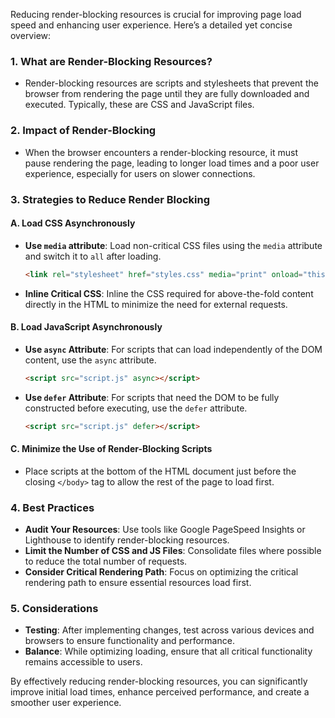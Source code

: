 

Reducing render-blocking resources is crucial for improving page load speed and enhancing user experience. Here’s a detailed yet concise overview:

### 1. **What are Render-Blocking Resources?**
   - Render-blocking resources are scripts and stylesheets that prevent the browser from rendering the page until they are fully downloaded and executed. Typically, these are CSS and JavaScript files.

### 2. **Impact of Render-Blocking**
   - When the browser encounters a render-blocking resource, it must pause rendering the page, leading to longer load times and a poor user experience, especially for users on slower connections.

### 3. **Strategies to Reduce Render Blocking**

#### **A. Load CSS Asynchronously**
   - **Use `media` attribute**: Load non-critical CSS files using the `media` attribute and switch it to `all` after loading.
     ```html
     <link rel="stylesheet" href="styles.css" media="print" onload="this.media='all'">
     ```
   - **Inline Critical CSS**: Inline the CSS required for above-the-fold content directly in the HTML to minimize the need for external requests.

#### **B. Load JavaScript Asynchronously**
   - **Use `async` Attribute**: For scripts that can load independently of the DOM content, use the `async` attribute.
     ```html
     <script src="script.js" async></script>
     ```
   - **Use `defer` Attribute**: For scripts that need the DOM to be fully constructed before executing, use the `defer` attribute.
     ```html
     <script src="script.js" defer></script>
     ```

#### **C. Minimize the Use of Render-Blocking Scripts**
   - Place scripts at the bottom of the HTML document just before the closing `</body>` tag to allow the rest of the page to load first.

### 4. **Best Practices**
   - **Audit Your Resources**: Use tools like Google PageSpeed Insights or Lighthouse to identify render-blocking resources.
   - **Limit the Number of CSS and JS Files**: Consolidate files where possible to reduce the total number of requests.
   - **Consider Critical Rendering Path**: Focus on optimizing the critical rendering path to ensure essential resources load first.

### 5. **Considerations**
   - **Testing**: After implementing changes, test across various devices and browsers to ensure functionality and performance.
   - **Balance**: While optimizing loading, ensure that all critical functionality remains accessible to users.

By effectively reducing render-blocking resources, you can significantly improve initial load times, enhance perceived performance, and create a smoother user experience.


